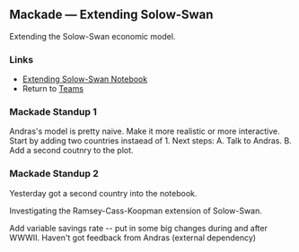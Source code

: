 ## Mackade &mdash; Extending Solow-Swan

Extending the Solow-Swan economic model.

### Links

* [Extending Solow-Swan Notebook](./extending_solo_swan.ipynb)
* Return to [Teams](../teams.md)

### Mackade Standup 1

Andras's model is pretty naive. Make it more realistic or more interactive. Start by adding two countries instaead of 1.
Next steps: A. Talk to Andras. B. Add a second coutnry to the plot.

### Mackade Standup 2

Yesterday got a second country into the notebook.

Investigating the Ramsey-Cass-Koopman extension of Solow-Swan.

Add variable savings rate -- put in some big changes during and after WWWII. Haven't got feedback from Andras (external dependency)
